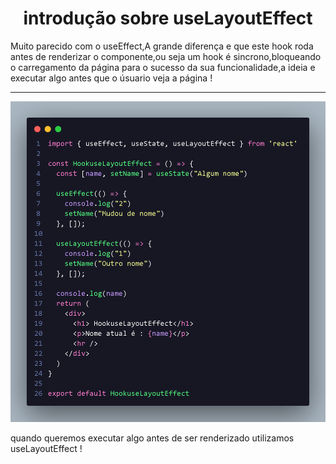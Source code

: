 <h1 align="center">  introdução sobre useLayoutEffect </h1>

<p>
  Muito parecido com o useEffect,A grande diferença e que este hook roda antes de renderizar o componente,ou seja um hook é sincrono,bloqueando o carregamento da página para o sucesso da sua funcionalidade,a ideia e executar algo antes que o úsuario veja a página !

<br>
<hr>

<img src="./imghook/useLayoutEffect_1.png">

<p>
  quando queremos  executar algo antes de ser renderizado utilizamos useLayoutEffect !
</p>
</p>

